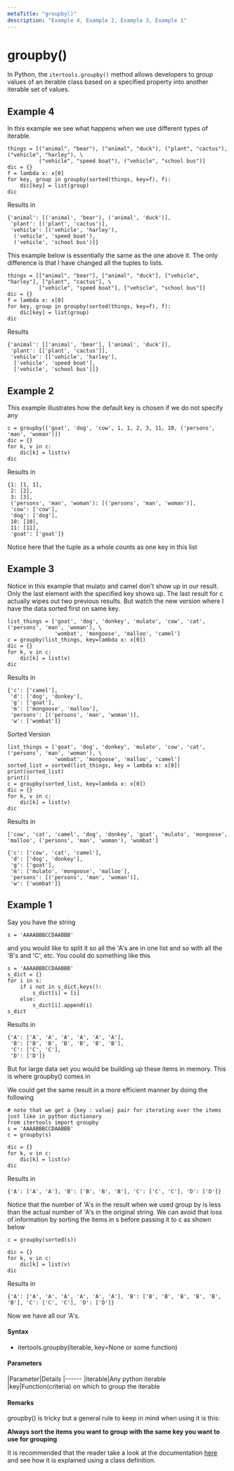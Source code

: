 ```yaml
---
metaTitle: "groupby()"
description: "Example 4, Example 2, Example 3, Example 1"
---
```


# groupby()


In Python, the `itertools.groupby()` method allows developers to group values of an iterable class based on a specified property into another iterable set of values.



## Example 4


In this example we see what happens when we use different types of iterable.

```
things = [("animal", "bear"), ("animal", "duck"), ("plant", "cactus"), ("vehicle", "harley"), \
          ("vehicle", "speed boat"), ("vehicle", "school bus")]
dic = {}
f = lambda x: x[0]
for key, group in groupby(sorted(things, key=f), f):
    dic[key] = list(group)
dic

```

Results in

```
{'animal': [('animal', 'bear'), ('animal', 'duck')],
 'plant': [('plant', 'cactus')],
 'vehicle': [('vehicle', 'harley'),
  ('vehicle', 'speed boat'),
  ('vehicle', 'school bus')]}

```

This example below is essentially the same as the one above it. The only difference is that I have changed all the tuples to lists.

```
things = [["animal", "bear"], ["animal", "duck"], ["vehicle", "harley"], ["plant", "cactus"], \
          ["vehicle", "speed boat"], ["vehicle", "school bus"]]
dic = {}
f = lambda x: x[0]
for key, group in groupby(sorted(things, key=f), f):
    dic[key] = list(group)
dic

```

Results

```
{'animal': [['animal', 'bear'], ['animal', 'duck']],
 'plant': [['plant', 'cactus']],
 'vehicle': [['vehicle', 'harley'],
  ['vehicle', 'speed boat'],
  ['vehicle', 'school bus']]}

```



## Example 2


This example illustrates how the default key is chosen if we do not specify any

```
c = groupby(['goat', 'dog', 'cow', 1, 1, 2, 3, 11, 10, ('persons', 'man', 'woman')])
dic = {}
for k, v in c:
    dic[k] = list(v)
dic

```

Results in

```
{1: [1, 1],
 2: [2],
 3: [3],
 ('persons', 'man', 'woman'): [('persons', 'man', 'woman')],
 'cow': ['cow'],
 'dog': ['dog'],
 10: [10],
 11: [11],
 'goat': ['goat']}

```

Notice here that the tuple as a whole counts as one key in this list



## Example 3


Notice in this example that mulato and camel don't show up in our result. Only the last element with the specified key shows up. The last result for c actually wipes out two previous results. But watch the new version where I have the data sorted first on same key.

```
list_things = ['goat', 'dog', 'donkey', 'mulato', 'cow', 'cat', ('persons', 'man', 'woman'), \
               'wombat', 'mongoose', 'malloo', 'camel']
c = groupby(list_things, key=lambda x: x[0])
dic = {}
for k, v in c:
    dic[k] = list(v)
dic

```

Results in

```
{'c': ['camel'],
 'd': ['dog', 'donkey'],
 'g': ['goat'],
 'm': ['mongoose', 'malloo'],
 'persons': [('persons', 'man', 'woman')],
 'w': ['wombat']}

```

Sorted Version

```
list_things = ['goat', 'dog', 'donkey', 'mulato', 'cow', 'cat', ('persons', 'man', 'woman'), \
               'wombat', 'mongoose', 'malloo', 'camel']
sorted_list = sorted(list_things, key = lambda x: x[0])
print(sorted_list)
print()
c = groupby(sorted_list, key=lambda x: x[0])
dic = {}
for k, v in c:
    dic[k] = list(v)
dic

```

Results in

```
['cow', 'cat', 'camel', 'dog', 'donkey', 'goat', 'mulato', 'mongoose', 'malloo', ('persons', 'man', 'woman'), 'wombat']

{'c': ['cow', 'cat', 'camel'],
 'd': ['dog', 'donkey'],
 'g': ['goat'],
 'm': ['mulato', 'mongoose', 'malloo'],
 'persons': [('persons', 'man', 'woman')],
 'w': ['wombat']}

```



## Example 1


Say you have the string

```
s = 'AAAABBBCCDAABBB'

```

and you would like to split it so all the 'A's are in one list and so with all the 'B's and 'C', etc.
You could do something like this

```
s = 'AAAABBBCCDAABBB'
s_dict = {}
for i in s:
    if i not in s_dict.keys():
        s_dict[i] = [i]
    else:
        s_dict[i].append(i)
s_dict

```

Results in

```
{'A': ['A', 'A', 'A', 'A', 'A', 'A'],
 'B': ['B', 'B', 'B', 'B', 'B', 'B'],
 'C': ['C', 'C'],
 'D': ['D']}

```

But for large data set you would be building up these items in memory. This is where groupby() comes in

We could get the same result in a more efficient manner by doing the following

```
# note that we get a {key : value} pair for iterating over the items just like in python dictionary
from itertools import groupby
s = 'AAAABBBCCDAABBB'
c = groupby(s)

dic = {} 
for k, v in c:
    dic[k] = list(v)
dic

```

Results in

```
{'A': ['A', 'A'], 'B': ['B', 'B', 'B'], 'C': ['C', 'C'], 'D': ['D']}

```

Notice that the number of 'A's in the result when we used group by is less than the actual number of 'A's in the original string. We can avoid that loss of information by sorting the items in s before passing it to c as shown below

```
c = groupby(sorted(s))

dic = {} 
for k, v in c:
    dic[k] = list(v)
dic

```

Results in

```
{'A': ['A', 'A', 'A', 'A', 'A', 'A'], 'B': ['B', 'B', 'B', 'B', 'B', 'B'], 'C': ['C', 'C'], 'D': ['D']}

```

Now we have all our 'A's.



#### Syntax


- itertools.groupby(iterable, key=None or some function)



#### Parameters


|Parameter|Details
|------
|iterable|Any python iterable
|key|Function(criteria) on which to group the iterable



#### Remarks


groupby() is tricky but a general rule to keep in mind when using it is this:

**Always sort the items you want to group with the same key you want to use for grouping**

It is recommended that the reader take a look at the documentation [here](https://docs.python.org/3/library/itertools.html#itertools.groupby) and see how it is explained using a class definition.

